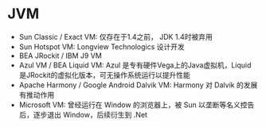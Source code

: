 
# JVM

- Sun Classic / Exact VM: 仅存在于1.4之前， JDK 1.4时被弃用
- Sun Hotspot VM: Longview Technologics 设计开发
- BEA JRockit / IBM J9 VM
- Azul VM / BEA Liquid VM: Azul 是专有硬件Vega上的Java虚拟机，Liquid 是JRockit的虚拟化版本，可无操作系统运行以提升性能
- Apache Harmony / Google Android Dalvik VM: Harmony 对 Dalvik 的发展有推动作用
- Microsoft VM: 曾经运行在 Window 的浏览器上，被 Sun 以垄断等名义控告后，逐步退出 Window，后续衍生到 .Net


